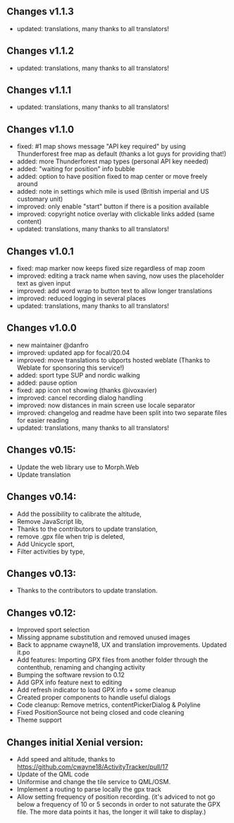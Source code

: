 ## Changes v1.1.3
- updated: translations, many thanks to all translators!

## Changes v1.1.2
- updated: translations, many thanks to all translators!

## Changes v1.1.1
- updated: translations, many thanks to all translators!

## Changes v1.1.0
- fixed: #1 map shows message "API key required" by using Thunderforest free map as default (thanks a lot guys for providing that!)
- added: more Thunderforest map types (personal API key needed)
- added: "waiting for position" info bubble
- added: option to have position fixed to map center or move freely around
- added: note in settings which mile is used (British imperial and US customary unit)
- improved: only enable "start" button if there is a position available
- improved: copyright notice overlay with clickable links added (same content)
- updated: translations, many thanks to all translators!

## Changes v1.0.1
- fixed: map marker now keeps fixed size regardless of map zoom
- improved: editing a track name when saving, now uses the placeholder text as given input
- improved: add word wrap to button text to allow longer translations
- improved: reduced logging in several places
- updated: translations, many thanks to all translators!

## Changes v1.0.0
- new maintainer @danfro
- improved: updated app for focal/20.04
- improved: move translations to ubports hosted weblate (Thanks to Weblate for sponsoring this service!)
- added: sport type SUP and nordic walking
- added: pause option
- fixed: app icon not showing (thanks @ivoxavier)
- improved: cancel recording dialog handling
- improved: now distances in main screen use locale separator
- improved: changelog and readme have been split into two separate files for easier reading
- updated: translations, many thanks to all translators!

## Changes v0.15:
- Update the web library use to Morph.Web
- Update translation

## Changes v0.14:
- Add the possibility to calibrate the altitude,
- Remove JavaScript lib,
- Thanks to the contributors to update translation,
- remove .gpx file when trip is deleted,
- Add Unicycle sport,
- Filter activities by type,

## Changes v0.13:
- Thanks to the contributors to update translation.

## Changes v0.12:
- Improved sport selection
- Missing appname substitution and removed unused images
- Back to appname cwayne18, UX and translation improvements. Updated it.po
- Add features: Importing GPX files from another folder through the contenthub, renaming and changing activity
- Bumping the software revsion to 0.12
- Add GPX info feature next to editing
- Add refresh indicator to load GPX info + some cleanup
- Created proper components to handle useful dialogs
- Code cleanup: Remove metrics, contentPickerDialog & Polyline
- Fixed PositionSource not being closed and code cleaning
- Theme support

## Changes initial Xenial version:
- Add speed and altitude, thanks to https://github.com/cwayne18/ActivityTracker/pull/17
- Update of the QML code
- Uniformise and change the tile service to QML/OSM.
- Implement a routing to parse locally the gpx track
- Allow setting frequency of position recording. (it's adviced to not go below a frequency of 10 or 5 seconds in order to not saturate the GPX file. The more data points it has, the longer it will take to display.)

